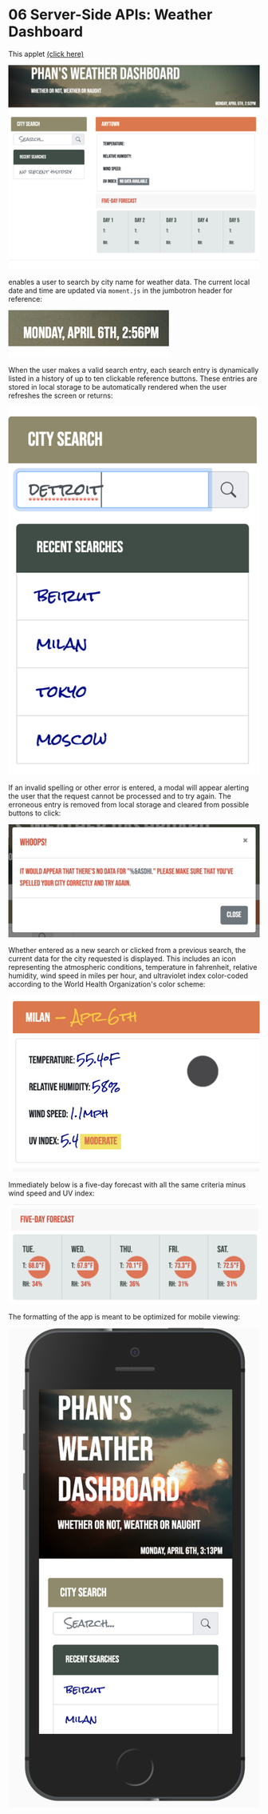# 06 Server-Side APIs: Weather Dashboard

<!-- //PURPOSE & FUNCTIONALITY OF APPLET// -->
This applet [(click here)](https://aphan1982.github.io/homework_6/) 

![a relative link](./assets/images/comprehensive_view.png "comprehensive view of deployed site")

enables a user to search by city name for weather data. The current local date and time are updated via `moment.js` in the jumbotron header for reference:

![a relative link](./assets/images/jumbotron_time.png "current time display")

When the user makes a valid search entry, each search entry is dynamically listed in a history of up to ten clickable reference buttons. These entries are stored in local storage to be automatically rendered when the user refreshes the screen or returns:

![a relative link](./assets/images/search_input.png "entering city searches")

If an invalid spelling or other error is entered, a modal will appear alerting the user that the request cannot be processed and to try again. The erroneous entry is removed from local storage and cleared from possible buttons to click:

![a relative link](./assets/images/modal_display.png "modal error display")

Whether entered as a new search or clicked from a previous search, the current data for the city requested is displayed. This includes an icon representing the atmospheric conditions, temperature in fahrenheit, relative humidity, wind speed in miles per hour, and ultraviolet index color-coded according to the World Health Organization's color scheme:

![a relative link](./assets/images/current_display.png "current weather display")

Immediately below is a five-day forecast with all the same criteria minus wind speed and UV index:

![a relative link](./assets/images/five_day.png "five-day forecast") 

The formatting of the app is meant to be optimized for mobile viewing:

![a relative link](./assets/images/mobile_display.png "mobile view of app")